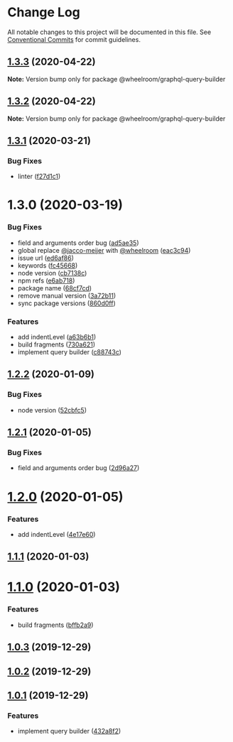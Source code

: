 # Change Log

All notable changes to this project will be documented in this file.
See [Conventional Commits](https://conventionalcommits.org) for commit guidelines.

## [1.3.3](https://github.com/wheelroom/wheelroom/compare/@wheelroom/graphql-query-builder@1.3.2...@wheelroom/graphql-query-builder@1.3.3) (2020-04-22)

**Note:** Version bump only for package @wheelroom/graphql-query-builder





## [1.3.2](https://github.com/wheelroom/wheelroom/compare/@wheelroom/graphql-query-builder@1.3.1...@wheelroom/graphql-query-builder@1.3.2) (2020-04-22)

**Note:** Version bump only for package @wheelroom/graphql-query-builder





## [1.3.1](https://github.com/wheelroom/wheelroom/compare/@wheelroom/graphql-query-builder@1.3.0...@wheelroom/graphql-query-builder@1.3.1) (2020-03-21)


### Bug Fixes

* linter ([f27d1c1](https://github.com/wheelroom/wheelroom/commit/f27d1c1023e743f8bf8ae35663ec29d064fa08c8))





# 1.3.0 (2020-03-19)


### Bug Fixes

* field and arguments order bug ([ad5ae35](https://github.com/wheelroom/wheelroom/commit/ad5ae3566ba4f55ed9b72b3473287ecae48c7e84))
* global replace [@jacco-meijer](https://github.com/jacco-meijer) with [@wheelroom](https://github.com/wheelroom) ([eac3c94](https://github.com/wheelroom/wheelroom/commit/eac3c949381a2a5ce2a7aa656f458681b680dc6c))
* issue url ([ed6af86](https://github.com/wheelroom/wheelroom/commit/ed6af864c251bcba2731ce3890c6c3a498d97cad))
* keywords ([fc45668](https://github.com/wheelroom/wheelroom/commit/fc456689bb0ad07a8f848ff962f48400e0afbcc1))
* node version ([cb7138c](https://github.com/wheelroom/wheelroom/commit/cb7138ccfc0296b1156dff6a700e45dcf483f3d3))
* npm refs ([e6ab718](https://github.com/wheelroom/wheelroom/commit/e6ab718a873361116950353de328502405a771cd))
* package name ([68cf7cd](https://github.com/wheelroom/wheelroom/commit/68cf7cd473b9c8b35144c37768e2311c51a90c75))
* remove manual version ([3a72b11](https://github.com/wheelroom/wheelroom/commit/3a72b118a6b688e94ac6ae9da05a0e3b7561696a))
* sync package versions ([860d0ff](https://github.com/wheelroom/wheelroom/commit/860d0ffe09d318c42d71351cd7f4ba7951e6b882))


### Features

* add indentLevel ([a63b6b1](https://github.com/wheelroom/wheelroom/commit/a63b6b16f25bbe91325fd36c93adf084269c0826))
* build fragments ([730a621](https://github.com/wheelroom/wheelroom/commit/730a62124f3753004adc676d120e2f572c3ad918))
* implement query builder ([c88743c](https://github.com/wheelroom/wheelroom/commit/c88743cc78ee577e972a2cfc64cf05652b5f346b))





## [1.2.2](https://github.com/wheelroom/graphql-query-builder/compare/v1.2.1...v1.2.2) (2020-01-09)


### Bug Fixes

* node version ([52cbfc5](https://github.com/wheelroom/graphql-query-builder/commit/52cbfc56417239957b0efbf4b8c5d24f3a639711))



## [1.2.1](https://github.com/wheelroom/graphql-query-builder/compare/v1.2.0...v1.2.1) (2020-01-05)


### Bug Fixes

* field and arguments order bug ([2d96a27](https://github.com/wheelroom/graphql-query-builder/commit/2d96a275ccdb6e452434776e99374f18ffb2eb5d))



# [1.2.0](https://github.com/wheelroom/graphql-query-builder/compare/v1.1.1...v1.2.0) (2020-01-05)


### Features

* add indentLevel ([4e17e60](https://github.com/wheelroom/graphql-query-builder/commit/4e17e60123d206b7b0ad43df4d32c8ac165fa3cb))



## [1.1.1](https://github.com/wheelroom/graphql-query-builder/compare/v1.1.0...v1.1.1) (2020-01-03)



# [1.1.0](https://github.com/wheelroom/graphql-query-builder/compare/v1.0.3...v1.1.0) (2020-01-03)


### Features

* build fragments ([bffb2a9](https://github.com/wheelroom/graphql-query-builder/commit/bffb2a91e993b40a1d8346ef8f2f33374885c27f))



## [1.0.3](https://github.com/wheelroom/graphql-query-builder/compare/v1.0.2...v1.0.3) (2019-12-29)



## [1.0.2](https://github.com/wheelroom/graphql-query-builder/compare/v1.0.1...v1.0.2) (2019-12-29)



## [1.0.1](https://github.com/wheelroom/graphql-query-builder/compare/432a8f2564be8d4b4cba783a0251b1f3b25a1eea...v1.0.1) (2019-12-29)


### Features

* implement query builder ([432a8f2](https://github.com/wheelroom/graphql-query-builder/commit/432a8f2564be8d4b4cba783a0251b1f3b25a1eea))
